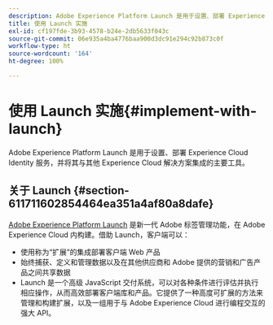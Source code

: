 ```yaml
---
description: Adobe Experience Platform Launch 是用于设置、部署 Experience Cloud Identity 服务，并将其与其他 Experience Cloud 解决方案集成的主要工具。
title: 使用 Launch 实施
exl-id: cf197fde-3b93-4578-b24e-2db5633f043c
source-git-commit: 06e935a4ba4776baa900d3dc91e294c92b873c0f
workflow-type: ht
source-wordcount: '164'
ht-degree: 100%

---
```


# 使用 Launch 实施{#implement-with-launch}

Adobe Experience Platform Launch 是用于设置、部署 Experience Cloud Identity 服务，并将其与其他 Experience Cloud 解决方案集成的主要工具。

## 关于 Launch {#section-611711602854464ea351a4af80a8dafe}

[Adobe Experience Platform Launch](https://experienceleague.adobe.com/docs/launch/using/home.html?lang=zh-Hans) 是新一代 Adobe 标签管理功能，在 Adobe Experience Cloud 内构建。借助 Launch，客户端可以：

* 使用称为“扩展”的集成部署客户端 Web 产品
* 始终捕获、定义和管理数据以及在其他供应商和 Adobe 提供的营销和广告产品之间共享数据
* Launch 是一个高级 JavaScript 交付系统，可以对各种条件进行评估并执行相应操作，从而高效部署客户端库和产品。它提供了一种高度可扩展的方法来管理和构建扩展，以及一组用于与 Adobe Experience Cloud 进行编程交互的强大 API。
